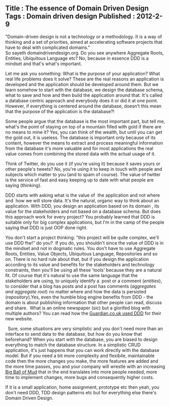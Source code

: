 Title : The essence of Domain Driven Design
Tags : Domain driven design
Published : 2012-2-9
---

"Domain-driven design is not a technology or a methodology. It is a way of thinking and a set of priorities, aimed at accelerating software projects that have to deal with complicated domains."  
So sayeth domaindrivendesign.org. Do you see anywhere Aggregate Roots, Entities, Ubiquitous Language etc? No, because in essence DDD is a mindset and that's what's important.  
  
Let me ask you something: What is the purpose of your application? What real life problems does it solve? These are the real reasons an application is developed and the application should be developed around them. But we learn somehow to start with the database, we design the database schema, what to save and how and then build the application around that. It's called a database centric approach and everybody does it or did it at one point.  However, if everything is centered around the database, doesn't this mean that the purpose of the application is the database?!  
  
Some people argue that the database is the most important part, but tell me, what's the point of staying on top of a mountain filled with gold if there are no means to mine it? Yes, you can think of the wealth, but until you can get the gold out, it is useless. The database is important only because of its content, however the means to extract and process meaningful information from the database it's more valuable and for most applications the real value comes from combining the stored data with the actual usage of it.  
  
Think of Twitter, do you use it (if you're using it) because it saves yours or other people's tweets? No, you're using it to keep in touch with people and subjects which matter to you (and to spam of course). The value of twitter is the service of fast and easy keeping up to date with what people are saying (thinking).  
  
DDD starts with asking what is the value of  the application and not where and  how we will store data. It's the natural, organic way to think about an application. With DDD, you design an application based on its domain , its value for the stakeholders and not based on a database schema. But does this approach work for every project? You probably learned that DDD is suitable only for big complex applications, but I'm in the camp of the people saying that DDD is just OOP done right.  
  
You don't start a project thinking: "this project will be quite complex, we'll use DDD ftw!" do you?  If you do, you shouldn't since the value of DDD is in the mindset and not in dogmatic rules. You don't have to use Aggregate Roots, Entities, Value Objects, Ubiquitous Language, Repositories and so on. There is no hard rule about that, but if you design the application according to its value and benefits for the stakeholders and technology constraints, then you'll be using all these 'tools' because they are a natural fit. Of course that it's natural to use the same language that the stakeholders are using, to uniquely identify a  post or a comment (_entities_), to consider that a blog has posts and a post has comments (_aggregates and aggregate root_) no matter where and how the data is persisted (_repository_).Yes, even the humble blog engine benefits from DDD - the domain is about publishing information that other people can read, discuss  and share.  What is an online newspaper (sic) but a glorifed blog with multiple authors? You can read how the [Guardian.co.uk used DDD](http://www.infoq.com/presentations/rebuild-guardian-ddd-wills) for their new website.  
  
  Sure, some situations are very simplistic and you don't need more than an interface to send data to the database, but how do you know that beforehand? When you start with the database, you are biased to design everything to match the database structure. In a simplistic CRUD application, it's just happens that you can work directly with the database model. But if you need a bit more complexity and flexibile, maintainable code then the more changes you make, the more features are added and the more time passes, you and your company will wrestle with an increasing [Big Ball of Mud](http://en.wikipedia.org/wiki/Big_ball_of_mud) that in the end translates into more people needed, more time to implement changes, more bugs and consequently higher costs.  
  
If it is a small application, home assignment, prototype etc then yeah, you don't need DDD, TDD design patterns etc but for everything else there's Domain Driven Design.